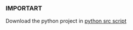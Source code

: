 ### IMPORTART

Download the python project in [python src script](https://download.dobot.cc/development-protocol/dobot-magician/win7-win10/Demo/dobotdemo2.3/en/Dobot%20Demo%20V2.3-en.rar)